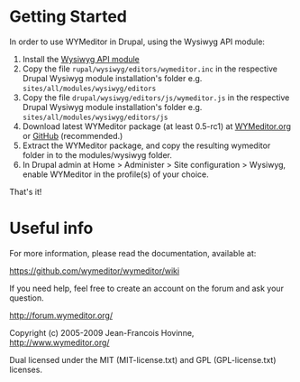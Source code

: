 Getting Started
===============
In order to use WYMeditor in Drupal, using the Wysiwyg API module:

1. Install the [Wysiwyg API module](http://drupal.org/project/wysiwyg)
2. Copy the file `rupal/wysiwyg/editors/wymeditor.inc` in the respective Drupal Wysiwyg module installation's folder
   e.g. `sites/all/modules/wysiwyg/editors`
3. Copy the file `drupal/wysiwyg/editors/js/wymeditor.js` in the respective Drupal Wysiwyg module installation's folder
   e.g. `sites/all/modules/wysiwyg/editors/js`
4. Download latest WYMeditor package (at least 0.5-rc1) at [WYMeditor.org](http://www.wymeditor.org/download/) or [GitHub](https://github.com/wymeditor/wymeditor) (recommended.)
5. Extract the WYMeditor package, and copy the resulting wymeditor folder in to the modules/wysiwyg folder.
6. In Drupal admin at Home > Administer > Site configuration > Wysiwyg, enable WYMeditor in the profile(s) of your choice.

That's it!

Useful info
============
For more information, please read the documentation, available at:

https://github.com/wymeditor/wymeditor/wiki

If you need help, feel free to create an account on the forum and ask your question.

http://forum.wymeditor.org/


Copyright (c) 2005-2009 Jean-Francois Hovinne, http://www.wymeditor.org/

Dual licensed under the MIT (MIT-license.txt) and GPL (GPL-license.txt) licenses.